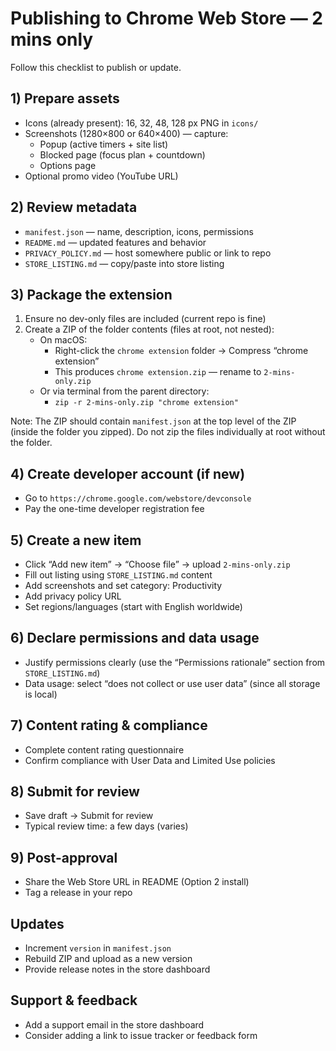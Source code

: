 # Publishing to Chrome Web Store — 2 mins only

Follow this checklist to publish or update.

## 1) Prepare assets
- Icons (already present): 16, 32, 48, 128 px PNG in `icons/`
- Screenshots (1280×800 or 640×400) — capture:
  - Popup (active timers + site list)
  - Blocked page (focus plan + countdown)
  - Options page
- Optional promo video (YouTube URL)

## 2) Review metadata
- `manifest.json` — name, description, icons, permissions
- `README.md` — updated features and behavior
- `PRIVACY_POLICY.md` — host somewhere public or link to repo
- `STORE_LISTING.md` — copy/paste into store listing

## 3) Package the extension
1. Ensure no dev-only files are included (current repo is fine)
2. Create a ZIP of the folder contents (files at root, not nested):
   - On macOS:
     - Right-click the `chrome extension` folder → Compress “chrome extension”
     - This produces `chrome extension.zip` — rename to `2-mins-only.zip`
   - Or via terminal from the parent directory:
     - `zip -r 2-mins-only.zip "chrome extension"`

Note: The ZIP should contain `manifest.json` at the top level of the ZIP (inside the folder you zipped). Do not zip the files individually at root without the folder.

## 4) Create developer account (if new)
- Go to `https://chrome.google.com/webstore/devconsole`
- Pay the one-time developer registration fee

## 5) Create a new item
- Click “Add new item” → “Choose file” → upload `2-mins-only.zip`
- Fill out listing using `STORE_LISTING.md` content
- Add screenshots and set category: Productivity
- Add privacy policy URL
- Set regions/languages (start with English worldwide)

## 6) Declare permissions and data usage
- Justify permissions clearly (use the “Permissions rationale” section from `STORE_LISTING.md`)
- Data usage: select “does not collect or use user data” (since all storage is local)

## 7) Content rating & compliance
- Complete content rating questionnaire
- Confirm compliance with User Data and Limited Use policies

## 8) Submit for review
- Save draft → Submit for review
- Typical review time: a few days (varies)

## 9) Post-approval
- Share the Web Store URL in README (Option 2 install)
- Tag a release in your repo

## Updates
- Increment `version` in `manifest.json`
- Rebuild ZIP and upload as a new version
- Provide release notes in the store dashboard

## Support & feedback
- Add a support email in the store dashboard
- Consider adding a link to issue tracker or feedback form